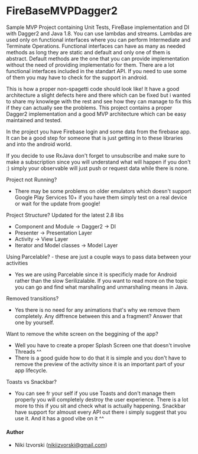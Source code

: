 FireBaseMVPDagger2
==========

Sample MVP Project containing Unit Tests, FireBase implementation and DI with Dagger2 and Java 1.8. You can use lambdas and streams. Lambdas are used only on functional interfaces where you can perform Intermediate and Terminate Operations. Functional interfaces can have as many as needed methods as long they are static and default and only one of them is abstract. Default methods are the one that you can provide implementation without the need of providing implementatio for them. There are a lot functional interfaces included in the standart API. If you need to use some of them you may have to check for the support in android.

This is how a proper non-spagetti code should look like! It have a good architecture a slight defects here and there which can be fixed but i wanted to share my knowlege with the rest and see how they can manage to fix this if they can actually see the problems. This project contains a proper Dagger2 implementation and a good MVP architecture which can be easy maintained and tested.

In the project you have Firebase login and some data from the firebase app. It can be a good step for someone that is just getting in to these libraries and into the android world.

If you decide to use RxJava don't forget to unsubscribe and make sure to make a subscription since you will understand what will happen if you don't :) simply your observable will just push or request data while there is none.

Project not Running? 

- There may be some problems on older emulators which doesn't support Google Play Services 10+ if you have them simply test on a real device or wait for the update from google!

Project Structure? Updated for the latest 2.8 libs

- Component and Module -> Dagger2 -> DI
- Presenter -> Presentation Layer
- Activity -> View Layer
- Iterator and Model classes -> Model Layer

Using Parcelable? - these are just a couple ways to pass data between your activities

- Yes we are using Parcelable since it is specificly made for Android rather than the slow Serilizalable. If you want to read more on the topic you can go and find what marshaling and unmarshaling means in Java.

Removed transitions?

- Yes there is no need for any animations that's why we remove them completely. Any diffrence between this and a fragment? Answer that one by yourself.

Want to remove the white screen on the beggining of the app?

- Well you have to create a proper Splash Screen one that doesn't involve Threads ^^
- There is a good guide how to do that it is simple and you don't have to remove the preview of the activity since it is an important part of your app lifecycle.

Toasts vs Snackbar?

- You can see fr your self if you use Toasts and don't manage them properly you will completely destroy the user experience. There is a lot more to this if you sit and check what is actually happening. Snackbar have support for almoust every API out there i simply suggest that you use it. And it has a good vibe on it ^^

#### Author

- Niki Izvorski (nikiizvorski@gmail.com)
